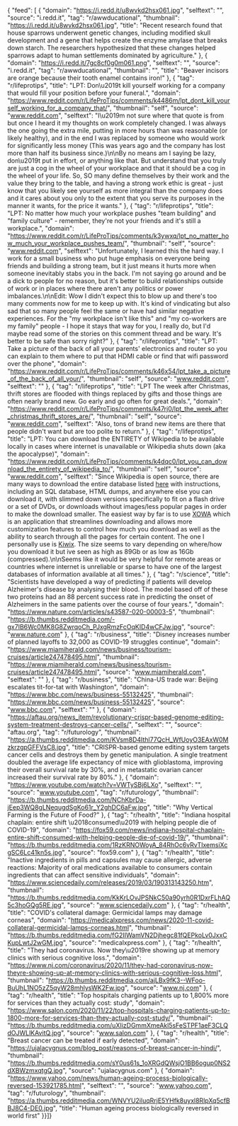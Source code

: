 {
"feed": [
    {
      "domain": "https://i.redd.it/u8wvkd2hsx061.jpg",
      "selftext": "",
      "source": "i.redd.it",
      "tag": "r/awwducational",
      "thumbnail": "https://i.redd.it/u8wvkd2hsx061.jpg",
      "title": "Recent research found that house sparrows underwent genetic changes, including modified skull development and a gene that helps create the enzyme amylase that breaks down starch. The researchers hypothesized that these changes helped sparrows adapt to human settlements dominated by agriculture."
    },
    {
      "domain": "https://i.redd.it/7gc8cf0g0m061.png",
      "selftext": "",
      "source": "i.redd.it",
      "tag": "r/awwducational",
      "thumbnail": "",
      "title": "Beaver incisors are orange because their tooth enamel contains iron!"
    },
    {
      "tag": "r/lifeprotips",
      "title": "LPT: Don\u2019t kill yourself working for a company that would fill your position before your funeral.",
      "domain": "https://www.reddit.com/r/LifeProTips/comments/k4486m/lpt_dont_kill_yourself_working_for_a_company_that/",
      "thumbnail": "self",
      "source": "www.reddit.com",
      "selftext": "I\u2019m not sure where that quote is from but once I heard it my thoughts on work completely changed. I was always the one going the extra mile, putting in more hours than was reasonable (or likely healthy), and in the end I was replaced by someone who would work for significantly less money (This was years ago and the company has lost more than half its business since.)\n\nBy no means am I saying be lazy, don\u2019t put in effort, or anything like that. But understand that you truly are just a cog in the wheel of your workplace and that it should be a cog in the wheel of your life. So, SO many define themselves by their work and the value they bring to the table, and having a strong work ethic is great - just know that you likely see yourself as more integral than the company does and it cares about you only to the extent that you serve its purposes in the manner it wants, for the price it wants."
    },
    {
      "tag": "r/lifeprotips",
      "title": "LPT: No matter how much your workplace pushes \"team building\" and \"family culture\" - remember, they're not your friends and it's still a workplace.",
      "domain": "https://www.reddit.com/r/LifeProTips/comments/k3ywxq/lpt_no_matter_how_much_your_workplace_pushes_team/",
      "thumbnail": "self",
      "source": "www.reddit.com",
      "selftext": "Unfortunately, I learned this the hard way. I work for a small business who put huge emphasis on everyone being friends and building a strong team, but it just means it hurts more when someone inevitably stabs you in the back. I'm not saying go around and be a dick to people for no reason, but it's better to build relationships outside of work or in places where there aren't any politics or power imbalances.\n\nEdit: Wow I didn't expect this to blow up and there's too many comments now for me to keep up with. It's kind of vindicating but also sad that so many people feel the same or have had similar negative experiences. For the \"my workplace isn't like this\" and \"my co-workers are my family\" people - I hope it stays that way for you, I really do, but I'd maybe read some of the stories on this comment thread and be wary. It's better to be safe than sorry right?"
    },
    {
      "tag": "r/lifeprotips",
      "title": "LPT: Take a picture of the back of all your parents' electronics and router so you can explain to them where to put that HDMI cable or find that wifi password over the phone",
      "domain": "https://www.reddit.com/r/LifeProTips/comments/k46x54/lpt_take_a_picture_of_the_back_of_all_your/",
      "thumbnail": "self",
      "source": "www.reddit.com",
      "selftext": ""
    },
    {
      "tag": "r/lifeprotips",
      "title": "LPT The week after Christmas, thrift stores are flooded with things replaced by gifts and those things are often nearly brand new. Go early and go often for great deals.",
      "domain": "https://www.reddit.com/r/LifeProTips/comments/k47rj0/lpt_the_week_after_christmas_thrift_stores_are/",
      "thumbnail": "self",
      "source": "www.reddit.com",
      "selftext": "Also, tons of brand new items are there that  people didn't want but are too polite to return."
    },
    {
      "tag": "r/lifeprotips",
      "title": "LPT: You can download the ENTIRETY of Wikipedia to be available locally in cases where internet is unavailable or Wikipedia shuts down (aka the apocalypse)",
      "domain": "https://www.reddit.com/r/LifeProTips/comments/k4dqc0/lpt_you_can_download_the_entirety_of_wikipedia_to/",
      "thumbnail": "self",
      "source": "www.reddit.com",
      "selftext": "Since Wikipedia is open source, there are many ways to download the entire database listed [here](https://en.wikipedia.org/wiki/Wikipedia:Database_download) with instructions, including an SQL database, HTML dumps, and anywhere else you can download it, with slimmed down versions specifically to fit on a flash drive or a set of DVDs, or downloads without images/less popular pages in order to make the download smaller. The easiest way by far is to use [XOWA](http://xowa.org/) which is an application that streamlines downloading and allows more customization features to control how much you download as well as the ability to search through all the pages for certain content. The one I personally use is [Kiwix](https://wiki.kiwix.org/wiki/Content_in_all_languages). The size seems to vary depending on where/how you download it but ive seen as high as 89Gb or as low as 16Gb (compressed).\n\nSeems like it would be very helpful for remote areas or countries where internet is unreliable or sparse to have one of the largest databases of information available at all times."
    },
    {
      "tag": "r/science",
      "title": "Scientists have developed a way of predicting if patients will develop Alzheimer's disease by analysing their blood. The model based off of these two proteins had an 88 percent success rate in predicting the onset of Alzheimers in the same patients over the course of four years.",
      "domain": "https://www.nature.com/articles/s43587-020-00003-5",
      "thumbnail": "https://b.thumbs.redditmedia.com/-gx7IB6Wc0MK8G8ZwrqoCh_PJxgRmzFcOqKID4wCFJw.jpg",
      "source": "www.nature.com"
    },
    {
      "tag": "r/business",
      "title": "Disney increases number of planned layoffs to 32,000 as COVID-19 struggles continue",
      "domain": "https://www.miamiherald.com/news/business/tourism-cruises/article247478495.html",
      "thumbnail": "https://www.miamiherald.com/news/business/tourism-cruises/article247478495.html",
      "source": "www.miamiherald.com",
      "selftext": ""
    },
    {
      "tag": "r/business",
      "title": "China-US trade war: Beijing escalates tit-for-tat with Washington",
      "domain": "https://www.bbc.com/news/business-55132425",
      "thumbnail": "https://www.bbc.com/news/business-55132425",
      "source": "www.bbc.com",
      "selftext": ""
    },
    {
      "domain": "https://aftau.org/news_item/revolutionary-crispr-based-genome-editing-system-treatment-destroys-cancer-cells/",
      "selftext": "",
      "source": "aftau.org",
      "tag": "r/futurology",
      "thumbnail": "https://a.thumbs.redditmedia.com/KVsm8D4Ithl77QcH_WfUoyO3EAxW0MzkrzgpGFFVsC8.jpg",
      "title": "CRISPR-based genome editing system targets cancer cells and destroys them by genetic manipulation. A single treatment doubled the average life expectancy of mice with glioblastoma, improving their overall survival rate by 30%, and in metastatic ovarian cancer increased their survival rate by 80%."
    },
    {
      "domain": "https://www.youtube.com/watch?v=VWTySBj6LXo",
      "selftext": "",
      "source": "www.youtube.com",
      "tag": "r/futurology",
      "thumbnail": "https://b.thumbs.redditmedia.com/NChKbrDa-jEep3WQ8gLNequgdSgKo61r_Y2ghDC6aFw.jpg",
      "title": "Why Vertical Farming is the Future of Food?"
    },
    {
      "tag": "r/health",
      "title": "Indiana hospital chaplain: entire shift \u2018consumed\u2019 with helping people die of COVID-19",
      "domain": "https://fox59.com/news/indiana-hospital-chaplain-entire-shift-consumed-with-helping-people-die-of-covid-19/",
      "thumbnail": "https://b.thumbs.redditmedia.com/1RzKRNOWoyA_84RhOc6vRvTIxemsiXcgSC6Lc41kn5s.jpg",
      "source": "fox59.com"
    },
    {
      "tag": "r/health",
      "title": "Inactive ingredients in pills and capsules may cause allergic, adverse reactions: Majority of oral medications available to consumers contain ingredients that can affect sensitive individuals",
      "domain": "https://www.sciencedaily.com/releases/2019/03/190313143250.htm",
      "thumbnail": "https://b.thumbs.redditmedia.com/KkKrLOvJPSNkC50a90yrh0R1DxrFLhAQ5c3hoGQg5RE.jpg",
      "source": "www.sciencedaily.com"
    },
    {
      "tag": "r/health",
      "title": "COVID's collateral damage: Germicidal lamps may damage corneas",
      "domain": "https://medicalxpress.com/news/2020-11-covid-collateral-germicidal-lamps-corneas.html",
      "thumbnail": "https://b.thumbs.redditmedia.com/fG2IIWamVN2Djhegc81fQEPkoLv0JxxCKupLwtJ2wGM.jpg",
      "source": "medicalxpress.com"
    },
    {
      "tag": "r/health",
      "title": "They had coronavirus. Now they\u2019re showing up at memory clinics with serious cognitive loss.",
      "domain": "https://www.nj.com/coronavirus/2020/11/they-had-coronavirus-now-theyre-showing-up-at-memory-clinics-with-serious-cognitive-loss.html",
      "thumbnail": "https://b.thumbs.redditmedia.com/ajLBx9fK3--WFoo-BuUhL1NO5zZ5qyW28mhlysWK2Fw.jpg",
      "source": "www.nj.com"
    },
    {
      "tag": "r/health",
      "title": "Top hospitals charging patients up to 1,800% more for services than they actually cost: study",
      "domain": "https://www.salon.com/2020/11/22/top-hospitals-charging-patients-up-to-1800-more-for-services-than-they-actually-cost-study/",
      "thumbnail": "https://b.thumbs.redditmedia.com/uXIizDGmmXmeAkl5sFeSTPF1aeF3CLQdOJWLlKAvitQ.jpg",
      "source": "www.salon.com"
    },
    {
      "tag": "r/health",
      "title": "Breast cancer can be treated if early detected",
      "domain": "https://ujalacygnus.com/blog_post/reasons-of-breast-cancer-in-hindi/",
      "thumbnail": "https://b.thumbs.redditmedia.com/sY0us61s_1oXRGdQWsjO1BB6ogup0NS2dXBWzmxqtgQ.jpg",
      "source": "ujalacygnus.com"
    },
    {
      "domain": "https://www.yahoo.com/news/human-ageing-process-biologically-reversed-153921785.html",
      "selftext": "",
      "source": "www.yahoo.com",
      "tag": "r/futurology",
      "thumbnail": "https://a.thumbs.redditmedia.com/WNVYU2iluqRrjE5YHfk8uyxl8RlpXq5cfBBJ8C4-DE0.jpg",
      "title": "Human ageing process biologically reversed in world first"
    }}]}

